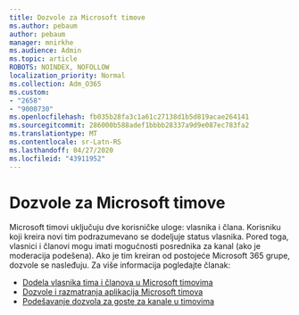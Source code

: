 ```yaml
---
title: Dozvole za Microsoft timove
ms.author: pebaum
author: pebaum
manager: mnirkhe
ms.audience: Admin
ms.topic: article
ROBOTS: NOINDEX, NOFOLLOW
localization_priority: Normal
ms.collection: Adm_O365
ms.custom:
- "2658"
- "9000730"
ms.openlocfilehash: fb035b28fa3c1a61c27138d1b5d819acae264141
ms.sourcegitcommit: 286000b588adef1bbbb28337a9d9e087ec783fa2
ms.translationtype: MT
ms.contentlocale: sr-Latn-RS
ms.lasthandoff: 04/27/2020
ms.locfileid: "43911952"
---
```

# <a name="microsoft-teams-permissions"></a>Dozvole za Microsoft timove

Microsoft timovi uključuju dve korisničke uloge: vlasnika i člana. Korisniku koji kreira novi tim podrazumevano se dodeljuje status vlasnika. Pored toga, vlasnici i članovi mogu imati mogućnosti posrednika za kanal (ako je moderacija podešena). Ako je tim kreiran od postojeće Microsoft 365 grupe, dozvole se nasleđuju. Za više informacija pogledajte članak:

- [Dodela vlasnika tima i članova u Microsoft timovima](https://docs.microsoft.com/microsoftteams/assign-roles-permissions)
- [Dozvole i razmatranja aplikacija Microsoft timova](https://docs.microsoft.com/microsoftteams/app-permissions)
- [Podešavanje dozvola za goste za kanale u timovima](https://support.office.com/article/4756c468-2746-4bfd-a582-736d55fcc169)
